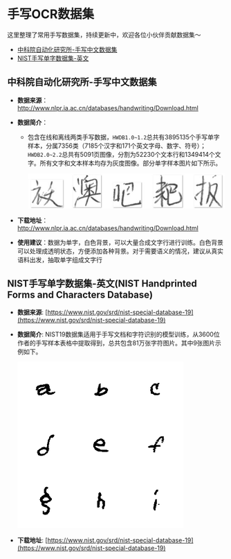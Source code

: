 # 手写OCR数据集
这里整理了常用手写数据集，持续更新中，欢迎各位小伙伴贡献数据集～
- [中科院自动化研究所-手写中文数据集](#中科院自动化研究所-手写中文数据集)
- [NIST手写单字数据集-英文](#NIST手写单字数据集-英文)

## 中科院自动化研究所-手写中文数据集
- **数据来源**：http://www.nlpr.ia.ac.cn/databases/handwriting/Download.html
- **数据简介**：
    * 包含在线和离线两类手写数据，`HWDB1.0~1.2`总共有3895135个手写单字样本，分属7356类（7185个汉字和171个英文字母、数字、符号）；`HWDB2.0~2.2`总共有5091页图像，分割为52230个文本行和1349414个文字。所有文字和文本样本均存为灰度图像。部分单字样本图片如下所示。

        ![](./images/CASIA_0.jpg)

- **下载地址**：http://www.nlpr.ia.ac.cn/databases/handwriting/Download.html
- **使用建议**：数据为单字，白色背景，可以大量合成文字行进行训练。白色背景可以处理成透明状态，方便添加各种背景。对于需要语义的情况，建议从真实语料出发，抽取单字组成文字行


## NIST手写单字数据集-英文(NIST Handprinted Forms and Characters Database)

- **数据来源**: [https://www.nist.gov/srd/nist-special-database-19](https://www.nist.gov/srd/nist-special-database-19)

- **数据简介**: NIST19数据集适用于手写文档和字符识别的模型训练，从3600位作者的手写样本表格中提取得到，总共包含81万张字符图片。其中9张图片示例如下。

    ![](./images/nist_demo.png)


- **下载地址**: [https://www.nist.gov/srd/nist-special-database-19](https://www.nist.gov/srd/nist-special-database-19)
